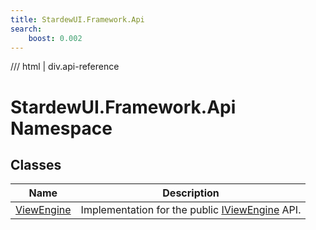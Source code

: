 ```yaml
---
title: StardewUI.Framework.Api
search:
    boost: 0.002
---
```


<link rel="stylesheet" href="/StardewUI/stylesheets/reference.css" />

/// html | div.api-reference

# StardewUI.Framework.Api Namespace

## Classes

| Name | Description |
| --- | --- |
| [ViewEngine](viewengine.md) | Implementation for the public [IViewEngine](../iviewengine.md) API. |

